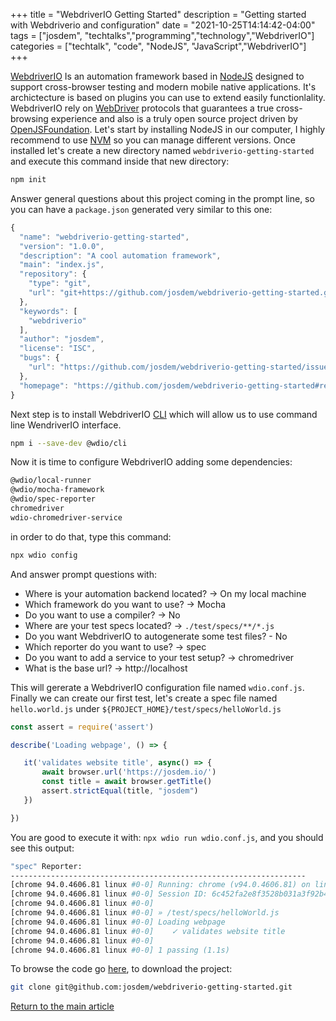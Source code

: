 +++
title =  "WebdriverIO Getting Started"
description = "Getting started with Webdriverio and configuration"
date = "2021-10-25T14:14:42-04:00"
tags = ["josdem", "techtalks","programming","technology","WebdriverIO"]
categories = ["techtalk", "code", "NodeJS", "JavaScript","WebdriverIO"]
+++

[WebdriverIO](https://webdriver.io/) Is an automation framework based in [NodeJS](https://nodejs.org/en/) designed to support cross-browser testing and modern mobile native applications. It's archictecture is based on plugins you can use to extend easily functionlality. WebdriverIO rely on [WebDriver](https://w3c.github.io/webdriver/) protocols that guarantees a true cross-browsing experience and also is a truly open source project driven by [OpenJSFoundation](https://openjsf.org/). Let's start by installing NodeJS in our computer, I highly recommend to use [NVM](https://github.com/nvm-sh/nvm) so you can manage different versions. Once installed let's create a new directory named `webdriverio-getting-started` and execute this command inside that new directory:

```bash
npm init
```

Answer general questions about this project coming in the prompt line, so you can have a `package.json` generated very similar to this one:

```javascript
{
  "name": "webdriverio-getting-started",
  "version": "1.0.0",
  "description": "A cool automation framework",
  "main": "index.js",
  "repository": {
    "type": "git",
    "url": "git+https://github.com/josdem/webdriverio-getting-started.git"
  },
  "keywords": [
    "webdriverio"
  ],
  "author": "josdem",
  "license": "ISC",
  "bugs": {
    "url": "https://github.com/josdem/webdriverio-getting-started/issues"
  },
  "homepage": "https://github.com/josdem/webdriverio-getting-started#readme"
}
```

Next step is to install WebdriverIO [CLI](https://www.npmjs.com/package/@wdio/cli) which will allow us to use command line WendriverIO interface.


```bash
npm i --save-dev @wdio/cli
```

Now it is time to configure WebdriverIO adding some dependencies:

```bash
@wdio/local-runner
@wdio/mocha-framework
@wdio/spec-reporter
chromedriver
wdio-chromedriver-service
```

in order to do that, type this command:

```bash
npx wdio config
```

And answer prompt questions with:

- Where is your automation backend located? -> On my local machine
- Which framework do you want to use? -> Mocha
- Do you want to use a compiler? -> No
- Where are your test specs located? -> `./test/specs/**/*.js`
- Do you want WebdriverIO to autogenerate some test files? - No
- Which reporter do you want to use? -> spec
- Do you want to add a service to your test setup? -> chromedriver
- What is the base url? -> http://localhost

This will gererate a WebdriverIO configuration file named `wdio.conf.js`. Finally we can create our first test, let's create a spec file named `hello.world.js` under `${PROJECT_HOME}/test/specs/helloWorld.js`

```javascript
const assert = require('assert')

describe('Loading webpage', () => {

   it('validates website title', async() => {
       await browser.url('https://josdem.io/')
       const title = await browser.getTitle()
       assert.strictEqual(title, "josdem")
   })

})
```

You are good to execute it with: `npx wdio run wdio.conf.js`, and you should see this output:

```bash
"spec" Reporter:
------------------------------------------------------------------
[chrome 94.0.4606.81 linux #0-0] Running: chrome (v94.0.4606.81) on linux
[chrome 94.0.4606.81 linux #0-0] Session ID: 6c452fa2e8f3528b031a3f92b47620e3
[chrome 94.0.4606.81 linux #0-0]
[chrome 94.0.4606.81 linux #0-0] » /test/specs/helloWorld.js
[chrome 94.0.4606.81 linux #0-0] Loading webpage
[chrome 94.0.4606.81 linux #0-0]    ✓ validates website title
[chrome 94.0.4606.81 linux #0-0]
[chrome 94.0.4606.81 linux #0-0] 1 passing (1.1s)
```

To browse the code go [here](https://github.com/josdem/webdriverio-getting-started), to download the project:

```bash
git clone git@github.com:josdem/webdriverio-getting-started.git
```

[Return to the main article](/techtalk/ux)
